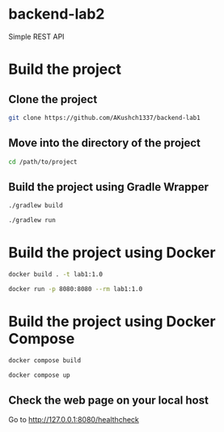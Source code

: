 # backend-lab2

Simple REST API

# Build the project
## Clone the project
```bash
git clone https://github.com/AKushch1337/backend-lab1
```
## Move into the directory of the project
```bash
cd /path/to/project
```

## Build the project using Gradle Wrapper
```bash
./gradlew build
```
```bash
./gradlew run
```

# Build the project using Docker

```bash
docker build . -t lab1:1.0 
```

```bash
docker run -p 8080:8080 --rm lab1:1.0
```

# Build the project using Docker Compose

```bash
docker compose build
```

```bash
docker compose up
```

## Check the web page on your local host

Go to http://127.0.0.1:8080/healthcheck